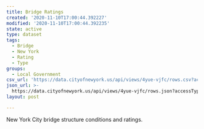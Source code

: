 ```yaml
---
title: Bridge Ratings
created: '2020-11-10T17:00:44.392227'
modified: '2020-11-10T17:00:44.392235'
state: active
type: dataset
tags:
  - Bridge
  - New York
  - Rating
  - Type
groups:
  - Local Government
csv_url: 'https://data.cityofnewyork.us/api/views/4yue-vjfc/rows.csv?accessType=DOWNLOAD'
json_url: >-
  https://data.cityofnewyork.us/api/views/4yue-vjfc/rows.json?accessType=DOWNLOAD
layout: post

---
```

New York City bridge structure conditions and ratings.
